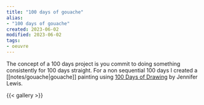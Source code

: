 ```yaml
---
title: "100 days of gouache"
alias:
- "100 days of gouache"
created: 2023-06-02
modified: 2023-06-02
tags:
- oeuvre
---
```


The concept of a 100 days project is you commit to doing something consistently for 100 days straight. For a non sequential 100 days I created a [[notes/gouache|gouache]] painting using [100 Days of Drawing](https://www.booktopia.com.au/100-days-of-drawing-guided-sketchbook--jennifer-lewis/book/9781419732171.html) by Jennifer Lewis.

{{< gallery >}}
